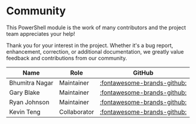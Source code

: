 # Community

This PowerShell module is the work of many contributors and the project team appreciates your help!

Thank you for your interest in the project. Whether it's a bug report, enhancement, correction, or
additional documentation, we greatly value feedback and contributions from our community.

Name           | Role         | GitHub                                                       |
---------------|--------------|--------------------------------------------------------------|
Bhumitra Nagar | Maintainer   | [:fontawesome-brands-github:](https://github.com/bhumitra)   |
Gary Blake     | Maintainer   | [:fontawesome-brands-github:](https://github.com/GaryJBlake) |
Ryan Johnson   | Maintainer   | [:fontawesome-brands-github:](https://github.com/tenthirtyam)|
Kevin Teng     | Collaborator | [:fontawesome-brands-github:](https://github.com/garlicNova) |
